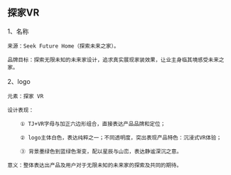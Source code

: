 ## 探家VR

1、名称

    来源：Seek Future Home（探索未来之家）。

    品牌目标：探索无限未知的未来家设计，追求真实展现家装效果，让业主身临其境感受未来之家。

2、logo

    元素：探家 VR

    设计表现：

        ① TJ+VR字母与加正六边形组合，直接表达产品品牌和定位；

        ② logo主体白色，表达纯粹之一；不同透明度，突出表现产品特色：沉浸式VR体验；

        ③ 背景墨绿色到蓝绿色渐变，配以星辰与山峦，表达静谧深沉之意。

    意义：整体表达出产品及用户对于无限未知的未来家的探索及共同的期待。

    



    



